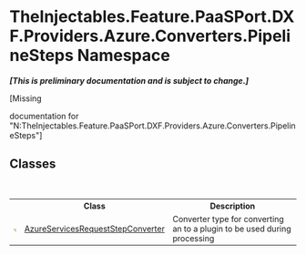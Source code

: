 # TheInjectables.Feature.PaaSPort.DXF.Providers.Azure.Converters.PipelineSteps Namespace
 _**\[This is preliminary documentation and is subject to change.\]**_

\[Missing <summary> documentation for "N:TheInjectables.Feature.PaaSPort.DXF.Providers.Azure.Converters.PipelineSteps"\]


## Classes
&nbsp;<table><tr><th></th><th>Class</th><th>Description</th></tr><tr><td>![Public class](media/pubclass.gif "Public class")</td><td><a href="7668002e-1c32-43a5-c651-c68473abdaa0">AzureServicesRequestStepConverter</a></td><td>
Converter type for converting an  to a plugin to be used during processing</td></tr></table>&nbsp;
